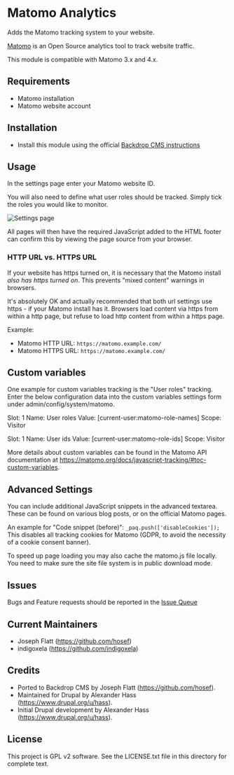 # Matomo Analytics

Adds the Matomo tracking system to your website.

[Matomo](https://matomo.org/) is an Open Source analytics tool to track
website traffic.

This module is compatible with Matomo 3.x and 4.x.

## Requirements

* Matomo installation
* Matomo website account


## Installation

- Install this module using the official [Backdrop CMS instructions](https://backdropcms.org/guide/modules)

## Usage

In the settings page enter your Matomo website ID.

You will also need to define what user roles should be tracked.
Simply tick the roles you would like to monitor.

![Settings page](https://raw.githubusercontent.com/backdrop-contrib/matomo/1.x-2.x/screenshots/settings-page.webp)

All pages will then have the required JavaScript added to the
HTML footer can confirm this by viewing the page source from
your browser.

### HTTP URL vs. HTTPS URL

If your website has https turned on, it is necessary that the Matomo install
 *also has https turned on*. This prevents "mixed content" warnings in browsers.

It's absolutely OK and actually recommended that both url settings use https -
 if your Matomo install has it.
Browsers load content via https from within a http page, but refuse to load http
 content from within a https page.

Example:

- Matomo HTTP URL: `https://matomo.example.com/`
- Matomo HTTPS URL: `https://matomo.example.com/`

## Custom variables

One example for custom variables tracking is the "User roles" tracking. Enter
the below configuration data into the custom variables settings form under
admin/config/system/matomo.

Slot: 1
Name: User roles
Value: [current-user:matomo-role-names]
Scope: Visitor

Slot: 1
Name: User ids
Value: [current-user:matomo-role-ids]
Scope: Visitor

More details about custom variables can be found in the Matomo API documentation
at https://matomo.org/docs/javascript-tracking/#toc-custom-variables.


## Advanced Settings

You can include additional JavaScript snippets in the advanced
textarea. These can be found on various blog posts, or on the
official Matomo pages.

An example for "Code snippet (before)": `_paq.push(['disableCookies']);`
This disables all tracking cookies for Matomo (GDPR, to avoid the necessity of a
 cookie consent banner).

To speed up page loading you may also cache the matomo.js
file locally. You need to make sure the site file system is in public
download mode.

## Issues

Bugs and Feature requests should be reported in the [Issue Queue](https://github.com/backdrop-contrib/matomo/issues)

## Current Maintainers

- Joseph Flatt (https://github.com/hosef)
- indigoxela (https://github.com/indigoxela)

## Credits

- Ported to Backdrop CMS by Joseph Flatt (https://github.com/hosef).
- Maintained for Drupal by Alexander Hass (https://www.drupal.org/u/hass).
- Initial Drupal development by Alexander Hass (https://www.drupal.org/u/hass).

## License

This project is GPL v2 software. See the LICENSE.txt file in this directory for
complete text.
